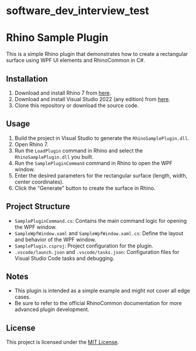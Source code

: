 # software_dev_interview_test

# Rhino Sample Plugin

This is a simple Rhino plugin that demonstrates how to create a rectangular surface using WPF UI elements and RhinoCommon in C#.

## Installation

1. Download and install Rhino 7 from [here](https://www.rhino3d.com/download/).
2. Download and install Visual Studio 2022 (any edition) from [here](https://visualstudio.microsoft.com/vs/).
3. Clone this repository or download the source code.

## Usage

1. Build the project in Visual Studio to generate the `RhinoSamplePlugin.dll`.
2. Open Rhino 7.
3. Run the `LoadPlugin` command in Rhino and select the `RhinoSamplePlugin.dll` you built.
4. Run the `SamplePluginCommand` command in Rhino to open the WPF window.
5. Enter the desired parameters for the rectangular surface (length, width, center coordinates).
6. Click the "Generate" button to create the surface in Rhino.

## Project Structure

- `SamplePluginCommand.cs`: Contains the main command logic for opening the WPF window.
- `SampleWpfWindow.xaml` and `SampleWpfWindow.xaml.cs`: Define the layout and behavior of the WPF window.
- `SamplePlugin.csproj`: Project configuration for the plugin.
- `.vscode/launch.json` and `.vscode/tasks.json`: Configuration files for Visual Studio Code tasks and debugging.

## Notes

- This plugin is intended as a simple example and might not cover all edge cases.
- Be sure to refer to the official RhinoCommon documentation for more advanced plugin development.

## License

This project is licensed under the [MIT License](LICENSE).
